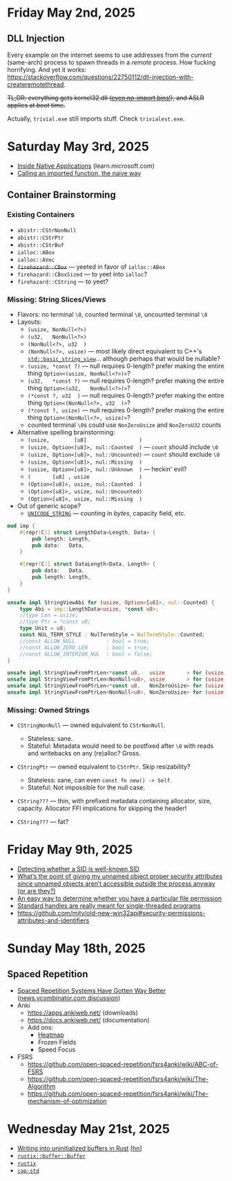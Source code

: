 # Friday May 2nd, 2025

## DLL Injection

Every example on the internet seems to use addresses from the *current* (same-arch) process to spawn threads in a *remote* process.
How fucking horrifying.
And yet it works: <https://stackoverflow.com/questions/22750112/dll-injection-with-createremotethread>.

~~TL;DR: everything gets kernel32.dll ([even no-import bins!](https://github.com/MaulingMonkey/firehazard/blob/bfaae74ccfd811c1185049aaeaf7446dd43772fb/examples/max_sandbox/settings.rs#L79-L80)), and ASLR applies at *boot* time.~~

Actually, `trivial.exe` still imports stuff.  Check `trivialest.exe`.



# Saturday May 3rd, 2025

*   [Inside Native Applications](https://learn.microsoft.com/en-us/sysinternals/resources/inside-native-applications) (learn.microsoft.com)
*   [Calling an imported function, the naive way](https://devblogs.microsoft.com/oldnewthing/20060721-06/?p=30433)

## Container Brainstorming

### Existing Containers

*   `abistr::CStrNonNull`
*   `abistr::CStrPtr`
*   `abistr::CStrBuf`
*   `ialloc::ABox`
*   `ialloc::AVec`
*   ~~`firehazard::CBox`~~      &mdash; yeeted in favor of `ialloc::ABox`
*   `firehazard::CBoxSized`     &mdash; to yeet into `ialloc`?
*   `firehazard::CString`       &mdash; to yeet?

### Missing: String Slices/Views

*   Flavors: no terminal `\0`, counted terminal `\0`, uncounted terminal `\0`
*   Layouts:
    *   `(usize, NonNull<?>)`
    *   `(u32,   NonNull<?>)`
    *   `(NonNull<?>, u32  )`
    *   `(NonNull<?>, usize)` &mdash; most likely direct equivalent to C++'s [`std::basic_string_view`](https://en.cppreference.com/w/cpp/header/string_view)... although perhaps that would be nullable?
    *   `(usize, *const ?)` &mdash; null requires 0-length? prefer making the entire thing `Option<(usize, NonNull<?>)>`?
    *   `(u32,   *const ?)` &mdash; null requires 0-length? prefer making the entire thing `Option<(u32,   NonNull<?>)>`?
    *   `(*const ?, u32  )` &mdash; null requires 0-length? prefer making the entire thing `Option<(NonNull<?>, u32  )>`?
    *   `(*const ?, usize)` &mdash; null requires 0-length? prefer making the entire thing `Option<(NonNull<?>, usize)>`?
    *   counted terminal `\0`s could use `NonZeroUsize` and `NonZeroU32` counts
*   Alternative spelling brainstorming:
    *   `(usize,        [u8]                 )`
    *   `(usize, Option<[u8]>, nul::Counted  )` &mdash; `count` should include `\0`
    *   `(usize, Option<[u8]>, nul::Uncounted)` &mdash; `count` should exclude `\0`
    *   `(usize, Option<[u8]>, nul::Missing  )`
    *   `(usize, Option<[u8]>, nul::Unknown  )` &mdash; heckin' evil?
    *   `(       [u8] , usize                )`
    *   `(Option<[u8]>, usize, nul::Counted  )`
    *   `(Option<[u8]>, usize, nul::Uncounted)`
    *   `(Option<[u8]>, usize, nul::Missing  )`
*   Out of generic scope?
    *   [`UNICODE_STRING`](https://learn.microsoft.com/en-us/windows/win32/api/subauth/ns-subauth-unicode_string) &mdash; counting in *bytes*, capacity field, etc.

```rust
mod imp {
    #[repr(C)] struct LengthData<Length, Data> {
        pub length: Length,
        pub data:   Data,
    }

    #[repr(C)] struct DataLength<Data, Length> {
        pub data:   Data,
        pub length: Length,
    }
}

unsafe impl StringViewAbi for (usize, Option<[u8]>, nul::Counted) {
    type Abi = imp::LengthData<usize, *const u8>;
    //type Len = usize;
    //type Ptr = *const u8;
    type Unit = u8;
    const NUL_TERM_STYLE : NulTermStyle = NulTermStyle::Counted;
    //const ALLOW_NULL          : bool = true;
    //const ALLOW_ZERO_LEN      : bool = true;
    //const ALLOW_INTERIOR_NUL  : bool = false;
}

unsafe impl StringViewFromPtrLen<*const u8,   usize       > for (usize, Option<[u8]>, nul::Counted) { fn from_ptr_len(ptr: *const u8, len: usize) -> Self::Abi { ... } }
unsafe impl StringViewFromPtrLen<NonNull<u8>, usize       > for (usize, Option<[u8]>, nul::Counted) { fn from_ptr_len(ptr: *const u8, len: usize) -> Self::Abi { ... } }
unsafe impl StringViewFromPtrLen<*const u8,   NonZeroUsize> for (usize, Option<[u8]>, nul::Counted) { fn from_ptr_len(ptr: *const u8, len: usize) -> Self::Abi { ... } }
unsafe impl StringViewFromPtrLen<NonNull<u8>, NonZeroUsize> for (usize, Option<[u8]>, nul::Counted) { fn from_ptr_len(ptr: *const u8, len: usize) -> Self::Abi { ... } }
```

### Missing: Owned Strings

*   `CStringNonNull`            &mdash; owned equivalent to `CStrNonNull`.
    *   Stateless: sane.
    *   Stateful: Metadata would need to be postfixed after `\0` with reads and writebacks on any (re)alloc?  Gross.

*   `CStringPtr`                &mdash; owned equivalent to `CStrPtr`.  Skip resizability?
    *   Stateless: sane, can even `const fn new() -> Self`.
    *   Stateful: Not impossible for the null case.

*   `CString???`                &mdash; thin, with prefixed metadata containing allocator, size, capacity.  Allocator FFI implications for skipping the header!
*   `CString???`                &mdash; fat?



# Friday May 9th, 2025

*   [Detecting whether a SID is well-known SID](https://devblogs.microsoft.com/oldnewthing/20141212-00/?p=43413)
*   [What’s the point of giving my unnamed object proper security attributes since unnamed objects aren’t accessible outside the process anyway (or are they?)](https://devblogs.microsoft.com/oldnewthing/20150604-00/?p=45451)
*   [An easy way to determine whether you have a particular file permission](https://devblogs.microsoft.com/oldnewthing/20040604-00/?p=39023)
*   [Standard handles are really meant for single-threaded programs](https://devblogs.microsoft.com/oldnewthing/20141008-00/?p=43893)
*   <https://github.com/mity/old-new-win32api#security-permissions-attributes-and-identifiers>



# Sunday May 18th, 2025

## Spaced Repetition

*   [Spaced Repetition Systems Have Gotten Way Better](https://domenic.me/fsrs/) ([news.ycombinator.com discussion](https://news.ycombinator.com/item?id=44020591))
*   Anki
    *   <https://apps.ankiweb.net/> (downloads)
    *   <https://docs.ankiweb.net/> (documentation)
    *   Add ons:
        *   [Heatmap](https://youtu.be/8zaKVFC9Eu4?t=10773)
        *   Frozen Fields
        *   Speed Focus
*   FSRS
    *   <https://github.com/open-spaced-repetition/fsrs4anki/wiki/ABC-of-FSRS>
    *   <https://github.com/open-spaced-repetition/fsrs4anki/wiki/The-Algorithm>
    *   <https://github.com/open-spaced-repetition/fsrs4anki/wiki/The-mechanism-of-optimization>



# Wednesday May 21st, 2025

*   [Writing into uninitialized buffers in Rust](https://blog.sunfishcode.online/writingintouninitializedbuffersinrust/) \[[hn](https://news.ycombinator.com/item?id=44032680)\]
*   [`rustix::buffer::Buffer`](https://docs.rs/rustix/1.0.7/rustix/buffer/trait.Buffer.html)
*   [`rustix`](https://docs.rs/rustix/1.0.7/rustix/index.html)
*   [`cap-std`](https://crates.io/crates/cap-std)
